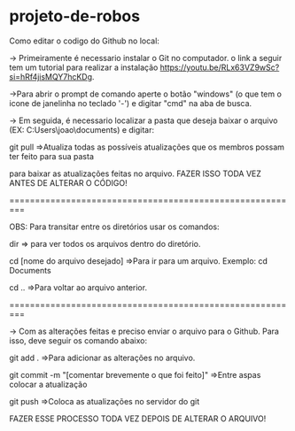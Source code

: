 # projeto-de-robos

Como editar o codigo do Github no local:

-> Primeiramente é necessario instalar o Git no computador. o link a seguir tem um tutorial para realizar a instalação <https://youtu.be/RLx63VZ9wSc?si=hRf4jisMQY7hcKDg>.

->Para abrir o prompt de comando aperte o botão "windows" (o que tem o icone de janelinha no teclado '-') e digitar "cmd" na aba de busca.

-> Em seguida, é necessario localizar a pasta que deseja baixar o arquivo (EX: C:Users\joao\documents) e digitar:

  git pull  =>Atualiza todas as possíveis atualizações que os membros possam ter feito para sua pasta

para baixar as atualizações feitas no arquivo. FAZER ISSO TODA VEZ ANTES DE ALTERAR O CÓDIGO!

=========================================================

OBS: Para transitar entre os diretórios usar os comandos:

dir => para ver todos os arquivos dentro do diretório.

cd [nome do arquivo desejado] =>Para ir para um arquivo. Exemplo: cd Documents

cd .. =>Para voltar ao arquivo anterior.

=========================================================

-> Com as alterações feitas e preciso enviar o arquivo para o Github. Para isso, deve seguir os comando abaixo:

  git add .  =>Para adicionar as alterações no arquivo.

  git commit -m "[comentar brevemente o que foi feito]"  =>Entre aspas colocar a atualização

  git push  =>Coloca as atualizações no servidor do git

  FAZER ESSE PROCESSO TODA VEZ DEPOIS DE ALTERAR O ARQUIVO!
